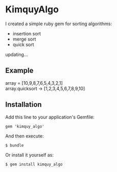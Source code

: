 # KimquyAlgo

I created a simple ruby gem for sorting algorithms:
+ insertion sort
+ merge sort
+ quick sort

updating...

## Example

array = [10,9,8,7,6,5,4,3,2,1] <br/>
array.quicksort -> [1,2,3,4,5,6,7,8,9,10] <br/>

## Installation

Add this line to your application's Gemfile:

    gem 'kimquy_algo'

And then execute:

    $ bundle

Or install it yourself as:

    $ gem install kimquy_algo

